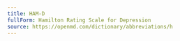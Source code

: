 ```yaml
---
title: HAM-D
fullForm: Hamilton Rating Scale for Depression
source: https://openmd.com/dictionary/abbreviations/h
---
```

